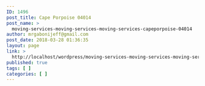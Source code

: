 ```yaml
---
ID: 1496
post_title: Cape Porpoise 04014
post_name: >
  moving-services-moving-services-moving-services-capeporpoise-04014
author: mrgabonijeff@gmail.com
post_date: 2018-03-28 01:36:35
layout: page
link: >
  http://localhost/wordpress/moving-services-moving-services-moving-services-capeporpoise-04014/
published: true
tags: [ ]
categories: [ ]
---
```

